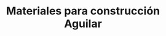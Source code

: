 ---
title: "Materiales para construcción Aguilar"
url: /vicente-guerrero/materiales-para-construccion-aguilar-2/
shop: hardware
---